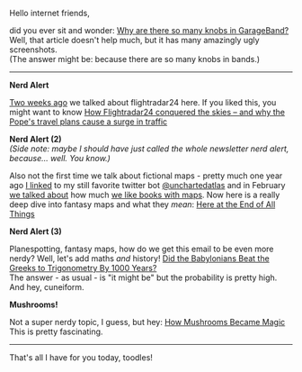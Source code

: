Hello internet friends,

did you ever sit and wonder: [Why are there so many knobs in GarageBand?](https://theoutline.com/post/2157/why-are-there-so-many-knobs-in-garage-band) Well, that article doesn't help much, but it has many amazingly ugly screenshots.  
(The answer might be: because there are so many knobs in bands.)

---

**Nerd Alert**

[Two weeks ago](http://irregularity.co/24-things-on-maps/) we talked about flightradar24 here. If you liked this, you might want to know [How Flightradar24 conquered the skies – and why the Pope's travel plans cause a surge in traffic](http://www.telegraph.co.uk/travel/travel-truths/flightradar24-what-how-works-fredrik-lindahl/)

**Nerd Alert (2)**  
*(Side note: maybe I should have just called the whole newsletter nerd alert, because… well. You know.)*

Also not the first time we talk about fictional maps - pretty much one year ago [I linked](http://irregularity.co/25-cities-real-imagined-and-lost/) to my still favorite twitter bot [@unchartedatlas](https://twitter.com/unchartedatlas) and in February [we talked about](http://irregularity.co/52-beer-stars/) how much [we like books with maps](https://www.theawl.com/2012/02/the-maps-we-wandered-into-as-kids/). Now here is a really deep dive into fantasy maps and what they *mean*: [Here at the End of All Things](https://longreads.com/2017/08/24/fantasy-maps-game-of-thrones/)

**Nerd Alert (3)**

Planespotting, fantasy maps, how do we get this email to be even more nerdy? Well, let's add maths *and* history! [Did the Babylonians Beat the Greeks to Trigonometry By 1000 Years?](https://motherboard.vice.com/en_us/article/neeq8k/did-the-babylonians-beat-the-greeks-to-trigonometry-by-1000-yearsab)  
The answer - as usual - is "it might be" but the probability is pretty high. And hey, cuneiform.

**Mushrooms!**

Not a super nerdy topic, I guess, but hey: [How Mushrooms Became Magic](https://www.theatlantic.com/science/archive/2017/08/how-mushrooms-became-magic/537789/) This is pretty fascinating.

---

That's all I have for you today, toodles!